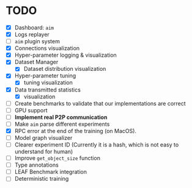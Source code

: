 # TODO

- [x] Dashboard: `aim`
- [x] Logs replayer
- [ ] `aim` plugin system
- [x] Connections visualization
- [x] Hyper-parameter logging & visualization
- [x] Dataset Manager 
  - [x] Dataset distribution visualization
- [x] Hyper-parameter tuning
  - [x] tuning visualization
- [x] Data transmitted statistics
  - [x] visualization
- [ ] Create benchmarks to validate that our implementations are correct
- [ ] GPU support
- [ ] **Implement real P2P communication**
- [ ] Make `aim` parse different experiments
- [x] RPC error at the end of the training (on MacOS).
- [ ] Model graph visualizer
- [ ] Clearer experiment ID (Currently it is a hash, which is not easy to understand for human)
- [ ] Improve `get_object_size` function
- [ ] Type annotations
- [ ] LEAF Benchmark integration
- [ ] Deterministic training
